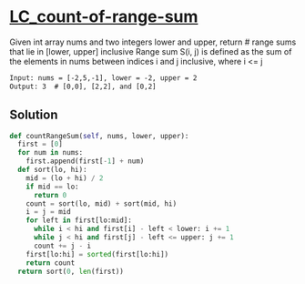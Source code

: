 # [LC_count-of-range-sum](https://leetcode.com/problems/count-of-range-sum)

Given int array nums and two integers lower and upper, return # range sums that lie in [lower, upper] inclusive
Range sum S(i, j) is defined as the sum of the elements in nums between indices i and j inclusive, where i <= j

```txt
Input: nums = [-2,5,-1], lower = -2, upper = 2
Output: 3  # [0,0], [2,2], and [0,2]
```

## Solution

```py
def countRangeSum(self, nums, lower, upper):
  first = [0]
  for num in nums:
    first.append(first[-1] + num)
  def sort(lo, hi):
    mid = (lo + hi) / 2
    if mid == lo:
      return 0
    count = sort(lo, mid) + sort(mid, hi)
    i = j = mid
    for left in first[lo:mid]:
      while i < hi and first[i] - left < lower: i += 1
      while j < hi and first[j] - left <= upper: j += 1
      count += j - i
    first[lo:hi] = sorted(first[lo:hi])
    return count
  return sort(0, len(first))
```
